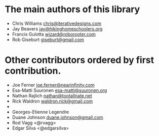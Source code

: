 # The main authors of this library

 - Chris Williams <chris@iterativedesigns.com>
 - Jay Beavers <jay@hikinghomeschoolers.org>
 - Francis Gulotta <wizard@roborooter.com>
 - Rob Giseburt <giseburt@gmail.com>

# Other contributors ordered by first contribution.

 - Joe Ferner <joe.ferner@nearinfinity.com>
 - Esa-Matti Suuronen <esa-matti@suuronen.org>
 - Nathan Rajlich <nathan@tootallnate.net>
 - Rick Waldron <waldron.rick@gmail.com>
 - <w1nk>
 - Georges-Etienne Legendre <legege>
 - Duane Johnson <duane.johnson@gmail.com>
 - Rod Vagg <@rvagg>
 - Edgar Silva <@edgarsilva>
